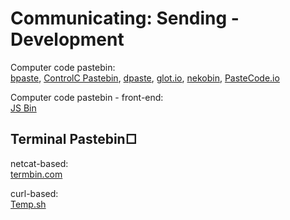# Communicating: Sending - Development

Computer code pastebin:  
[bpaste](https://bpa.st/),
[ControlC Pastebin](https://controlc.com/),
[dpaste](https://dpaste.org/),
[glot.io](https://glot.io/),
[nekobin](https://nekobin.com/),
[PasteCode.io](https://pastecode.io/)

Computer code pastebin - front-end:  
[JS Bin](https://jsbin.com/)

## Terminal Pastebin□

netcat-based:  
[termbin.com](https://termbin.com/)

curl-based:  
[Temp.sh](https://temp.sh/)
